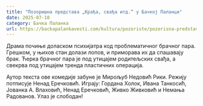 ```yaml
---
title: "Позоришна представа „Крађа, свађа итд.“ у Бачкој Паланци"
date: 2025-07-10
category: Бачка Паланка
url: https://backapalankavesti.com/kultura/pozoriste/pozorisna-predstava-kradja-svadja-itd-u-backoj-palanci/
---
```


Драма почиње доласком психијатра код проблематичног брачног пара. Грешком, у њихов стан долази лопов, и приморава их да спашавају брак. Ћерка брачног пара је под утицајем родитељских свађа, а свекрва под утицајем тренда пластичних операција.

Аутор текста ове комедије забуне је Мирољуб Недовић Рики. Режију потписује Ненад Еречковић. Играју: Гордана Холок, Ивана Танкосић, Јованка А. Влаховић, Ненад Еречковић, Живко Живковић и Немања Радованов. Улаз је слободан!
